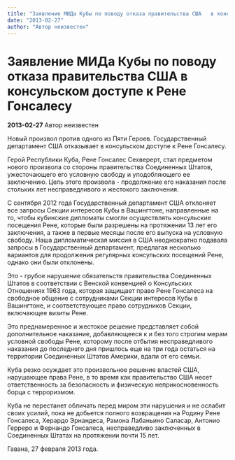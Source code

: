 ```yaml
---
title: "Заявление МИДа Кубы по поводу отказа правительства США   в консульском доступе к Рене Гонсалесу"
date: "2013-02-27"
author: "Автор неизвестен"
---
```


# Заявление МИДа Кубы по поводу отказа правительства США   в консульском доступе к Рене Гонсалесу

**2013-02-27** Автор неизвестен

Новый произвол против одного из Пяти Героев. Государственный департамент США отказывает в консульском доступе к Рене Гонсалесу.

Герой Республики Куба, Рене Гонсалес Сехверерт, стал предметом нового произвола со стороны правительства Соединенных Штатов, ужесточающего его условную свободу и уподобляющего ее заключению. Цель этого произвола - продолжение его наказания после стольких лет несправедливого и жестокого заключения.

С сентября 2012 года Государственный департамент США отклоняет все запросы Секции интересов Кубы в Вашингтоне, направленные на то, чтобы кубинские дипломаты смогли осуществлять консульские посещения Рене, которые были разрешены на протяжении 13 лет его заключения, а также в первые месяцы после его выпуска на условную свободу. Наша дипломатическая миссия в США неоднократно подавала запросы в Государственный департамент, предлагая несколько вариантов для продолжения регулярных консульских посещений Рене, однако они были отклонены.

Это - грубое нарушение обязательств правительства Соединенных Штатов в соответствии с Венской конвенцией о Консульских Отношениях 1963 года, которая защищает право Рене Гонсалеса на свободное общение с сотрудниками Секции интересов Кубы в Вашингтоне, и соответствующее право сотрудников Секции, включающее визиты Рене.

Это преднамеренное и жестокое решение представляет собой дополнительное наказание, добавляющееся к и без того строгим мерам условной свободы Рене, которому после отбытия несправедливого наказания до последнего дня пришлось еще на три года остаться на территории Соединенных Штатов Америки, вдали от его семьи.

Куба резко осуждает это произвольное решение властей США, нарушающее права Рене, в то время как правительство США несет ответственность за безопасность и физическую неприкосновенность борца с терроризмом.

Куба не перестанет обличать перед миром эти нарушения и не ослабит своих усилий, пока не добьется полного возвращения на Родину Рене Гонсалеса, Херардо Эрнандеса, Рамона Лабаньино Саласар, Антонио Герреро и Фернандо Гонсалеса, несправедливо заключенных в Соединенных Штатах на протяжении почти 15 лет.

Гавана, 27 февраля 2013 года.
